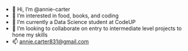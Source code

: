 - 👋 Hi, I’m @annie-carter
- 👀 I’m interested in food, books, and coding
- 🌱 I’m currently a Data Science student at CodeUP
- 💞️ I’m looking to collaborate on entry to intermediate level projects to hone my skills 
- 📫 annie.carter831@gmail.com

<!---
annie-carter/annie-carter is a ✨ special ✨ repository because its `README.md` (this file) appears on your GitHub profile.
You can click the Preview link to take a look at your changes.
--->
